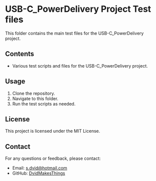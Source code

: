 # USB-C_PowerDelivery Project Test files

This folder contains the main test files for the USB-C_PowerDelivery project.

## Contents
- Various test scripts and files for the USB-C_PowerDelivery project.

## Usage
1. Clone the repository.
2. Navigate to this folder.
3. Run the test scripts as needed.

## License
This project is licensed under the MIT License.

## Contact
For any questions or feedback, please contact:
- Email: [s.dvid@hotmail.com](mailto:s.dvid@hotmail.com)
- GitHub: [DvidMakesThings](https://github.com/DvidMakesThings)
